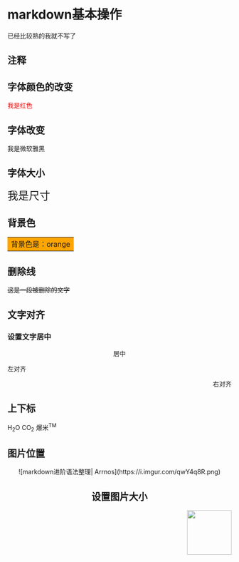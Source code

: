 # markdown基本操作
已经比较熟的我就不写了

## 注释

<!---要考试了你还不准备，大傻子-->



## 字体颜色的改变

<font color=red>我是红色</font>

## 字体改变

<font face="微软雅黑">我是微软雅黑</font>

## 字体大小

<font size=5>我是尺寸</font>



## 背景色

<table><tr><td bgcolor=orange>背景色是：orange</td></tr></table>



## 删除线

~~这是一段被删除的文字~~

## 文字对齐

### 设置文字居中

<center>居中</center>

<p align="left">左对齐</p>

<p align="right">右对齐</p>



## 上下标

H<sub>2</sub>O  CO<sub>2</sub>
爆米<sup>TM</sup>



## 图片位置


<div align=center>![markdown进阶语法整理| Arrnos](https://i.imgur.com/qwY4q8R.png)



## 设置图片大小

<img src="https://i.imgur.com/qwY4q8R.png" width = "100" height = "100" div align=right />












